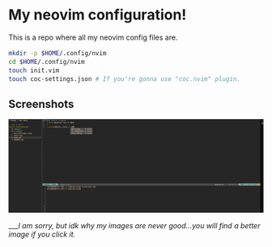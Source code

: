 # My neovim configuration!

This is a repo where all my neovim config files are.

```bash
mkdir -p $HOME/.config/nvim
cd $HOME/.config/nvim
touch init.vim
touch coc-settings.json # If you're gonna use "coc.nvim" plugin.
```

## Screenshots

![](Images/screenshot.png)

____I am sorry, but idk why my images are never good...you will find a better image if you click it._
